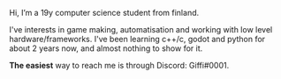 Hi, I’m a 19y computer science student from finland.

I've interests in game making, automatisation and working with low level hardware/frameworks.
I've been learning c++/c, godot and python for about 2 years now, and almost nothing to show for it.

**The easiest** way to reach me is through Discord: Giffi#0001.
